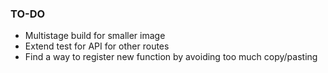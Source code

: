 ### TO-DO

- Multistage build for smaller image
- Extend test for API for other routes
- Find a way to register new function by avoiding too much copy/pasting